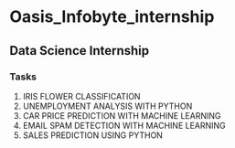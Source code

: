 # Oasis_Infobyte_internship

## Data Science Internship

### Tasks
1. IRIS FLOWER CLASSIFICATION
2. UNEMPLOYMENT ANALYSIS WITH PYTHON
3. CAR PRICE PREDICTION WITH MACHINE LEARNING
4. EMAIL SPAM DETECTION WITH MACHINE LEARNING
5. SALES PREDICTION USING PYTHON
